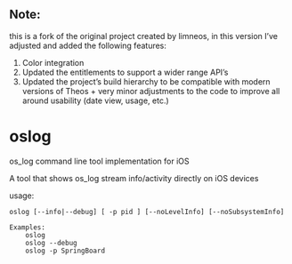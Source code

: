 ## Note:
this is a fork of the original project created by limneos, in this version I’ve adjusted and added the following features:

 1. Color integration
 2. Updated the entitlements to support a wider range API’s
 3. Updated the project’s build hierarchy to be compatible with modern versions of Theos + very minor adjustments to the code to improve all around usability (date view, usage, etc.)

# oslog
os_log command line tool implementation for iOS

A tool that shows os_log stream info/activity directly on iOS devices

usage:

	oslog [--info|--debug] [ -p pid ] [--noLevelInfo] [--noSubsystemInfo]

	Examples:
		oslog 
		oslog --debug
		oslog -p SpringBoard


